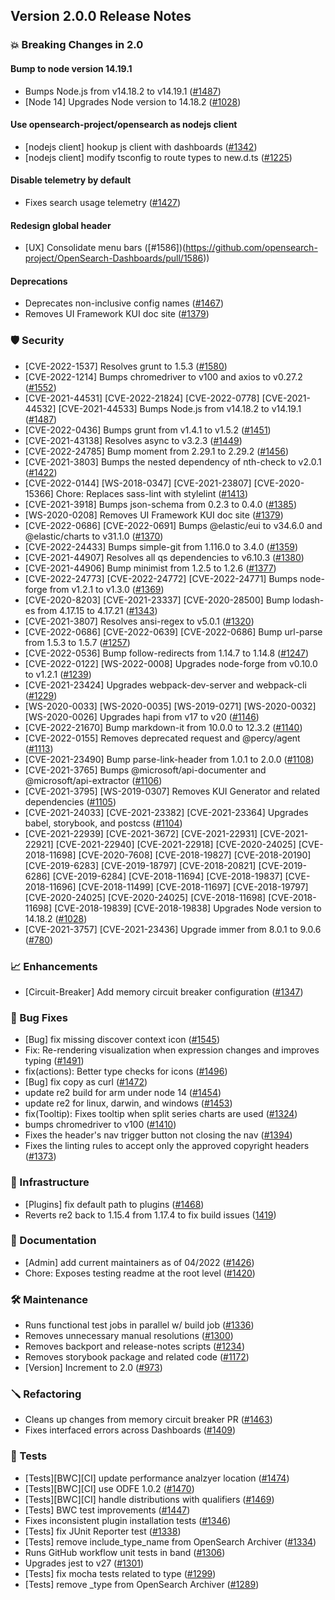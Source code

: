 ## Version 2.0.0 Release Notes

### 💥 Breaking Changes in 2.0

#### Bump to node version 14.19.1
* Bumps Node.js from v14.18.2 to v14.19.1 ([#1487](https://github.com/opensearch-project/OpenSearch-Dashboards/pull/1487))
* [Node 14] Upgrades Node version to 14.18.2 ([#1028](https://github.com/opensearch-project/OpenSearch-Dashboards/pull/1028))

#### Use opensearch-project/opensearch as nodejs client
* [nodejs client] hookup js client with dashboards ([#1342](https://github.com/opensearch-project/OpenSearch-Dashboards/pull/1342))
* [nodejs client] modify tsconfig to route types to new.d.ts ([#1225](https://github.com/opensearch-project/OpenSearch-Dashboards/pull/1255))

#### Disable telemetry by default
* Fixes search usage telemetry ([#1427](https://github.com/opensearch-project/OpenSearch-Dashboards/pull/1427))

#### Redesign global header
* [UX] Consolidate menu bars ([#1586])(https://github.com/opensearch-project/OpenSearch-Dashboards/pull/1586))

#### Deprecations
* Deprecates non-inclusive config names ([#1467](https://github.com/opensearch-project/OpenSearch-Dashboards/pull/1467))
* Removes UI Framework KUI doc site ([#1379](https://github.com/opensearch-project/OpenSearch-Dashboards/pull/1379))

### 🛡 Security
* [CVE-2022-1537] Resolves grunt to 1.5.3 ([#1580](https://github.com/opensearch-project/OpenSearch-Dashboards/pull/1580))
* [CVE-2022-1214] Bumps chromedriver to v100 and axios to v0.27.2 ([#1552](https://github.com/opensearch-project/OpenSearch-Dashboards/pull/1552))
* [CVE-2021-44531] [CVE-2022-21824] [CVE-2022-0778] [CVE-2021-44532] [CVE-2021-44533] Bumps Node.js from v14.18.2 to v14.19.1 ([#1487](https://github.com/opensearch-project/OpenSearch-Dashboards/pull/1487))
* [CVE-2022-0436] Bumps grunt from v1.4.1 to v1.5.2 ([#1451](https://github.com/opensearch-project/OpenSearch-Dashboards/pull/1451))
* [CVE-2021-43138] Resolves async to v3.2.3 ([#1449](https://github.com/opensearch-project/OpenSearch-Dashboards/pull/1449))
* [CVE-2022-24785] Bump moment from 2.29.1 to 2.29.2 ([#1456](https://github.com/opensearch-project/OpenSearch-Dashboards/pull/1456))
* [CVE-2021-3803] Bumps the nested dependency of nth-check to v2.0.1 ([#1422](https://github.com/opensearch-project/OpenSearch-Dashboards/pull/1422))
* [CVE-2022-0144] [WS-2018-0347] [CVE-2021-23807] [CVE-2020-15366] Chore: Replaces sass-lint with stylelint ([#1413](https://github.com/opensearch-project/OpenSearch-Dashboards/pull/1413))
* [CVE-2021-3918] Bumps json-schema from 0.2.3 to 0.4.0 ([#1385](https://github.com/opensearch-project/OpenSearch-Dashboards/pull/1385))
* [WS-2020-0208] Removes UI Framework KUI doc site ([#1379](https://github.com/opensearch-project/OpenSearch-Dashboards/pull/1379))
* [CVE-2022-0686] [CVE-2022-0691] Bumps @elastic/eui to v34.6.0 and @elastic/charts to v31.1.0 ([#1370](https://github.com/opensearch-project/OpenSearch-Dashboards/pull/1370))
* [CVE-2022-24433] Bumps simple-git from 1.116.0 to 3.4.0 ([#1359](https://github.com/opensearch-project/OpenSearch-Dashboards/pull/1359))
* [CVE-2021-44907] Resolves all qs dependencies to v6.10.3 ([#1380](https://github.com/opensearch-project/OpenSearch-Dashboards/pull/1380))
* [CVE-2021-44906] Bump minimist from 1.2.5 to 1.2.6 ([#1377](https://github.com/opensearch-project/OpenSearch-Dashboards/pull/1377))
* [CVE-2022-24773] [CVE-2022-24772] [CVE-2022-24771] Bumps node-forge from v1.2.1 to v1.3.0 ([#1369](https://github.com/opensearch-project/OpenSearch-Dashboards/pull/1369))
* [CVE-2020-8203] [CVE-2021-23337] [CVE-2020-28500] Bump lodash-es from 4.17.15 to 4.17.21 ([#1343](https://github.com/opensearch-project/OpenSearch-Dashboards/pull/1343))
* [CVE-2021-3807] Resolves ansi-regex to v5.0.1 ([#1320](https://github.com/opensearch-project/OpenSearch-Dashboards/pull/1320))
* [CVE-2022-0686] [CVE-2022-0639] [CVE-2022-0686] Bump url-parse from 1.5.3 to 1.5.7 ([#1257](https://github.com/opensearch-project/OpenSearch-Dashboards/pull/1257))
* [CVE-2022-0536] Bump follow-redirects from 1.14.7 to 1.14.8 ([#1247](https://github.com/opensearch-project/OpenSearch-Dashboards/pull/1247))
* [CVE-2022-0122] [WS-2022-0008] Upgrades node-forge from v0.10.0 to v1.2.1 ([#1239](https://github.com/opensearch-project/OpenSearch-Dashboards/pull/1239))
* [CVE-2021-23424] Upgrades webpack-dev-server and webpack-cli ([#1229](https://github.com/opensearch-project/OpenSearch-Dashboards/pull/1229))
* [WS-2020-0033] [WS-2020-0035] [WS-2019-0271] [WS-2020-0032] [WS-2020-0026] Upgrades hapi from v17 to v20 ([#1146](https://github.com/opensearch-project/OpenSearch-Dashboards/pull/1146))
* [CVE-2022-21670] Bump markdown-it from 10.0.0 to 12.3.2 ([#1140](https://github.com/opensearch-project/OpenSearch-Dashboards/pull/1140))
* [CVE-2022-0155] Removes deprecated request and @percy/agent ([#1113](https://github.com/opensearch-project/OpenSearch-Dashboards/pull/1113))
* [CVE-2021-23490] Bump parse-link-header from 1.0.1 to 2.0.0 ([#1108](https://github.com/opensearch-project/OpenSearch-Dashboards/pull/1108))
* [CVE-2021-3765] Bumps @microsoft/api-documenter and @microsoft/api-extractor ([#1106](https://github.com/opensearch-project/OpenSearch-Dashboards/pull/1106))
* [CVE-2021-3795] [WS-2019-0307] Removes KUI Generator and related dependencies ([#1105](https://github.com/opensearch-project/OpenSearch-Dashboards/pull/1105))
* [CVE-2021-24033] [CVE-2021-23382] [CVE-2021-23364] Upgrades babel, storybook, and postcss ([#1104](https://github.com/opensearch-project/OpenSearch-Dashboards/pull/1104))
* [CVE-2021-22939] [CVE-2021-3672] [CVE-2021-22931] [CVE-2021-22921] [CVE-2021-22940] [CVE-2021-22918] [CVE-2020-24025] [CVE-2018-11698] [CVE-2020-7608] [CVE-2018-19827] [CVE-2018-20190] [CVE-2019-6283] [CVE-2019-18797] [CVE-2018-20821] [CVE-2019-6286] [CVE-2019-6284] [CVE-2018-11694] [CVE-2018-19837] [CVE-2018-11696] [CVE-2018-11499] [CVE-2018-11697] [CVE-2018-19797] [CVE-2020-24025] [CVE-2020-24025] [CVE-2018-11698] [CVE-2018-11698] [CVE-2018-19839] [CVE-2018-19838] Upgrades Node version to 14.18.2 ([#1028](https://github.com/opensearch-project/OpenSearch-Dashboards/pull/1028))
* [CVE-2021-3757] [CVE-2021-23436] Upgrade immer from 8.0.1 to 9.0.6 ([#780](https://github.com/opensearch-project/OpenSearch-Dashboards/pull/780))

### 📈 Enhancements
* [Circuit-Breaker] Add memory circuit breaker configuration ([#1347](https://github.com/opensearch-project/OpenSearch-Dashboards/pull/1347))

### 🐛 Bug Fixes
* [Bug] fix missing discover context icon ([#1545](https://github.com/opensearch-project/OpenSearch-Dashboards/pull/1545))
* Fix: Re-rendering visualization when expression changes and improves typing ([#1491](https://github.com/opensearch-project/OpenSearch-Dashboards/pull/1491))
* fix(actions): Better type checks for icons ([#1496](https://github.com/opensearch-project/OpenSearch-Dashboards/pull/1496))
* [Bug] fix copy as curl ([#1472](https://github.com/opensearch-project/OpenSearch-Dashboards/pull/1472))
* update re2 build for arm under node 14 ([#1454](https://github.com/opensearch-project/OpenSearch-Dashboards/pull/1454))
* update re2 for linux, darwin, and windows ([#1453](https://github.com/opensearch-project/OpenSearch-Dashboards/pull/1453))
* fix(Tooltip): Fixes tooltip when split series charts are used ([#1324](https://github.com/opensearch-project/OpenSearch-Dashboards/pull/1324))
* bumps chromedriver to v100 ([#1410](https://github.com/opensearch-project/OpenSearch-Dashboards/pull/1410))
* Fixes the header's nav trigger button not closing the nav ([#1394](https://github.com/opensearch-project/OpenSearch-Dashboards/pull/1394))
* Fixes the linting rules to accept only the approved copyright headers ([#1373](https://github.com/opensearch-project/OpenSearch-Dashboards/pull/1373))

### 🚞 Infrastructure
* [Plugins] fix default path to plugins ([#1468](https://github.com/opensearch-project/OpenSearch-Dashboards/pull/1468))
* Reverts re2 back to 1.15.4 from 1.17.4 to fix build issues ([1419](https://github.com/opensearch-project/OpenSearch-Dashboards/pull/1419))

### 📝 Documentation
* [Admin] add current maintainers as of 04/2022 ([#1426](https://github.com/opensearch-project/OpenSearch-Dashboards/pull/1426))
* Chore: Exposes testing readme at the root level ([#1420](https://github.com/opensearch-project/OpenSearch-Dashboards/pull/1420))

### 🛠 Maintenance
* Runs functional test jobs in parallel w/ build job ([#1336](https://github.com/opensearch-project/OpenSearch-Dashboards/pull/1356))
* Removes unnecessary manual resolutions ([#1300](https://github.com/opensearch-project/OpenSearch-Dashboards/pull/1300))
* Removes backport and release-notes scripts ([#1234](https://github.com/opensearch-project/OpenSearch-Dashboards/pull/1234))
* Removes storybook package and related code ([#1172](https://github.com/opensearch-project/OpenSearch-Dashboards/pull/1172))
* [Version] Increment to 2.0 ([#973](https://github.com/opensearch-project/OpenSearch-Dashboards/pull/973/files))

### 🪛 Refactoring
* Cleans up changes from memory circuit breaker PR ([#1463](https://github.com/opensearch-project/OpenSearch-Dashboards/pull/1463))
* Fixes interfaced errors across Dashboards ([#1409](https://github.com/opensearch-project/OpenSearch-Dashboards/pull/1409))

### 🔩 Tests
* [Tests][BWC][CI] update performance analzyer location ([#1474](https://github.com/opensearch-project/OpenSearch-Dashboards/pull/1474))
* [Tests][BWC][CI] use ODFE 1.0.2 ([#1470](https://github.com/opensearch-project/OpenSearch-Dashboards/pull/1470))
* [Tests][BWC][CI] handle distributions with qualifiers ([#1469](https://github.com/opensearch-project/OpenSearch-Dashboards/pull/1469))
* [Tests] BWC test improvements ([#1447](https://github.com/opensearch-project/OpenSearch-Dashboards/pull/1447))
* Fixes inconsistent plugin installation tests ([#1346](https://github.com/opensearch-project/OpenSearch-Dashboards/pull/1346))
* [Tests] fix JUnit Reporter test ([#1338](https://github.com/opensearch-project/OpenSearch-Dashboards/pull/1338))
* [Tests] remove include_type_name from OpenSearch Archiver ([#1334](https://github.com/opensearch-project/OpenSearch-Dashboards/pull/1334))
* Runs GitHub workflow unit tests in band ([#1306](https://github.com/opensearch-project/OpenSearch-Dashboards/pull/1306))
* Upgrades jest to v27 ([#1301](https://github.com/opensearch-project/OpenSearch-Dashboards/pull/1301))
* [Tests] fix mocha tests related to type ([#1299](https://github.com/opensearch-project/OpenSearch-Dashboards/pull/1299))
* [Tests] remove _type from OpenSearch Archiver ([#1289](https://github.com/opensearch-project/OpenSearch-Dashboards/pull/1289))
